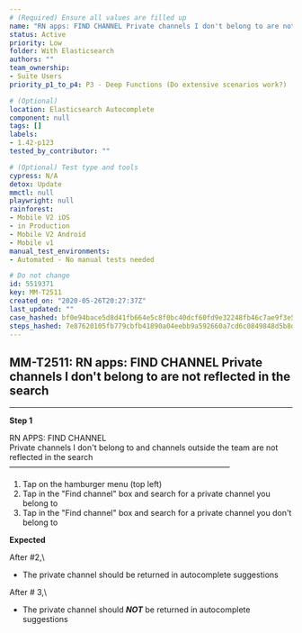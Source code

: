 ```yaml
---
# (Required) Ensure all values are filled up
name: "RN apps: FIND CHANNEL Private channels I don't belong to are not reflected in the search"
status: Active
priority: Low
folder: With Elasticsearch
authors: ""
team_ownership:
- Suite Users
priority_p1_to_p4: P3 - Deep Functions (Do extensive scenarios work?)

# (Optional)
location: Elasticsearch Autocomplete
component: null
tags: []
labels:
- 1.42-p123
tested_by_contributor: ""

# (Optional) Test type and tools
cypress: N/A
detox: Update
mmctl: null
playwright: null
rainforest:
- Mobile V2 iOS
- in Production
- Mobile V2 Android
- Mobile v1
manual_test_environments:
- Automated - No manual tests needed

# Do not change
id: 5519371
key: MM-T2511
created_on: "2020-05-26T20:27:37Z"
last_updated: ""
case_hashed: bf0e94bace5d8d41fb664e5c8f0bc40dcf60fd9e32248fb46c7ae9f3e5a78797608ee384912222bc1031fdd9df9217b9
steps_hashed: 7e87620105fb779cbfb41890a04eebb9a592660a7cd6c0849848d5b8dacaaeb8f21abe07db2870029c8d69c0f9d53b7f
---
```


<!-- (Auto-generated) Based on frontmatter's "key" and "name" -->

## MM-T2511: RN apps: FIND CHANNEL Private channels I don't belong to are not reflected in the search

---

**Step 1**

RN APPS: FIND CHANNEL\
Private channels I don't belong to and channels outside the team are not reflected in the search\
————————————————————————————

1. Tap on the hamburger menu (top left)
2. Tap in the "Find channel" box and search for a private channel you belong to
3. Tap in the "Find channel" box and search for a private channel you don't belong to

**Expected**

After #2,\\

- The private channel should be returned in autocomplete suggestions

After # 3,\\

- The private channel should _**NOT**_ be returned in autocomplete suggestions
